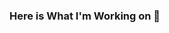 ### Here is What I'm Working on 👋

<!--
**hrshit-tamta/hrshit-tamta** is a ✨ _special_ ✨ repository because its `README.md` (this file) appears on your GitHub profile.

Here are some ideas to get you started:

- 🌱 I’m currently learning ... Flutter
- 👯 I’m looking to collaborate on ... Flutter
- 🤔 I’m looking for help with ... AWS
- 💬 Ask me about ... Anything
- 📫 How to reach me: ... [LinkedIn](https://www.linkedin.com/in/harshittamta03/)
- 😄 Pronouns: ... Me/Him
- ⚡ Fun fact: ... None.
-->
